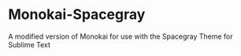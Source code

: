 Monokai-Spacegray
=================

A modified version of Monokai for use with the Spacegray Theme for Sublime Text
